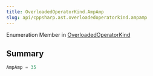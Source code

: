 ```yaml
---
title: OverloadedOperatorKind.AmpAmp
slug: api/cppsharp.ast.overloadedoperatorkind.ampamp
---
```

Enumeration Member in [OverloadedOperatorKind](/api/cppsharp/ast/overloadedoperatorkind)

## Summary



```csharp
AmpAmp = 35
```

